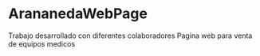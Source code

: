 # ArananedaWebPage
Trabajo desarrollado con diferentes colaboradores
Pagina web para venta de equipos medicos
